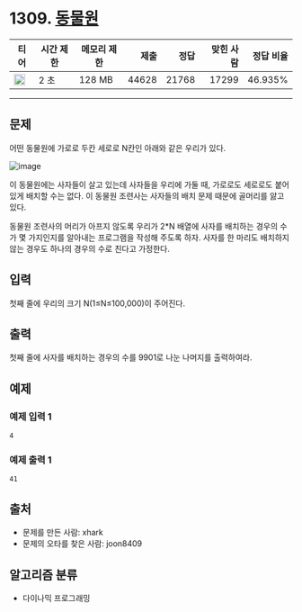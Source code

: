 # 1309. [동물원](https://www.acmicpc.net/problem/1309)

| 티어 | 시간 제한 | 메모리 제한 | 제출 | 정답 | 맞힌 사람 | 정답 비율 |
|---|---|---|---:|---:|---:|---:|
| <img src="https://static.solved.ac/tier_small/10.svg" width="20px" /> | 2 초 | 128 MB | 44628 | 21768 | 17299 | 46.935% |

---

## 문제

어떤 동물원에 가로로 두칸 세로로 N칸인 아래와 같은 우리가 있다.

![image](https://www.acmicpc.net/upload/201004/dnfl.JPG)

이 동물원에는 사자들이 살고 있는데 사자들을 우리에 가둘 때, 가로로도 세로로도 붙어 있게 배치할 수는 없다. 이 동물원 조련사는 사자들의 배치 문제 때문에 골머리를 앓고 있다.

동물원 조련사의 머리가 아프지 않도록 우리가 2*N 배열에 사자를 배치하는 경우의 수가 몇 가지인지를 알아내는 프로그램을 작성해 주도록 하자. 사자를 한 마리도 배치하지 않는 경우도 하나의 경우의 수로 친다고 가정한다.

## 입력

첫째 줄에 우리의 크기 N(1≤N≤100,000)이 주어진다.

## 출력

첫째 줄에 사자를 배치하는 경우의 수를 9901로 나눈 나머지를 출력하여라.

## 예제

### 예제 입력 1

```
4
```

### 예제 출력 1

```
41
```

## 출처

- 문제를 만든 사람: xhark
- 문제의 오타를 찾은 사람: joon8409

## 알고리즘 분류

- 다이나믹 프로그래밍

